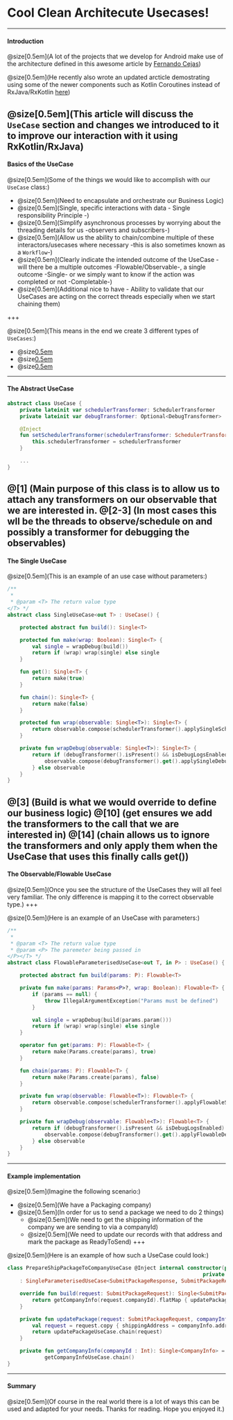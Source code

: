 # Cool Clean Architecute Usecases!

---

#### Introduction

@size[0.5em](A lot of the projects that we develop for Android make use of the architecture defined in this awesome article by [Fernando Cejas](https://fernandocejas.com/2015/07/18/architecting-android-the-evolution/))

@size[0.5em](He recently also wrote an updated arcticle demostrating using some of the newer components such as Kotlin Coroutines instead of RxJava/RxKotlin [here](https://fernandocejas.com/2018/05/07/architecting-android-reloaded/))

@size[0.5em](This article will discuss the `UseCase` section and changes we introduced to it to improve our interaction with it using RxKotlin/RxJava)
---

#### Basics of the UseCase

@size[0.5em](Some of the things we would like to accomplish with our `UseCase` class:)
- @size[0.5em](Need to encapsulate and orchestrate our Business Logic)
- @size[0.5em](Single, specific interactions with data - Single responsibility Principle -)
- @size[0.5em](Simplify asynchronous processes by worrying about the threading details for us -observers and subscribers-)
- @size[0.5em](Allow us the ability to chain/combine multiple of these interactors/usecases where necessary -this is also sometimes known as a `Workflow`-)
- @size[0.5em](Clearly indicate the intended outcome of the UseCase - will there be a multiple outcomes -Flowable/Observable-, a single outcome -Single- or we simply want to know if the action was completed or not -Completable-)
- @size[0.5em](Additional nice to have - Ability to validate that our UseCases are acting on the correct threads especially when we start chaining them)

+++

@size[0.5em](This means in the end we create 3 different types of `UseCases`:)
- @size[0.5em](SingleUseCase)
- @size[0.5em](CompletableUseCase)
- @size[0.5em](Flowable/ObservableUseCase)


---

#### The Abstract UseCase
```kotlin
abstract class UseCase {
    private lateinit var schedulerTransformer: SchedulerTransformer
    private lateinit var debugTransformer: Optional<DebugTransformer>

    @Inject
    fun setSchedulerTransformer(schedulerTransformer: SchedulerTransformer) {
        this.schedulerTransformer = schedulerTransformer
    }

    ...
}
```
@[1] (Main purpose of this class is to allow us to attach any transformers on our observable that we are interested in. 
@[2-3] (In most cases this wll be the threads to observe/schedule on and possibly a transformer for debugging the observables)
---

#### The Single UseCase
@size[0.5em](This is an example of an use case without parameters:)

```kotlin
/**
 *
 * @param <T> The return value type
</T> */
abstract class SingleUseCase<out T> : UseCase() {

    protected abstract fun build(): Single<T>

    protected fun make(wrap: Boolean): Single<T> {
        val single = wrapDebug(build())
        return if (wrap) wrap(single) else single
    }

    fun get(): Single<T> {
        return make(true)
    }

    fun chain(): Single<T> {
        return make(false)
    }

    protected fun wrap(observable: Single<T>): Single<T> {
        return observable.compose(schedulerTransformer().applySingleSchedulers())
    }

    private fun wrapDebug(observable: Single<T>): Single<T> {
        return if (debugTransformer().isPresent() && isDebugLogsEnabled()) {
            observable.compose(debugTransformer().get().applySingleDebugger(getClass().getSimpleName()))
        } else observable
    }
}
```
@[3] (Build is what we would override to define our business logic)
@[10] (get ensures we add the transformers to the call that we are interested in)
@[14] (chain allows us to ignore the transformers and only apply them when the UseCase that uses this finally calls get())
---

#### The Observable/Flowable UseCase
@size[0.5em](Once you see the structure of the UseCases they will all feel very familiar. The only difference is mapping it to the correct observable type.)
+++

@size[0.5em](Here is an example of an UseCase with parameters:)

```kotlin
/**
 *
 * @param <T> The return value type
 * @param <P> The paremeter being passed in
</P></T> */
abstract class FlowableParameterisedUseCase<out T, in P> : UseCase() {

    protected abstract fun build(params: P): Flowable<T>

    private fun make(params: Params<P>?, wrap: Boolean): Flowable<T> {
        if (params == null) {
            throw IllegalArgumentException("Params must be defined")
        }

        val single = wrapDebug(build(params.param()))
        return if (wrap) wrap(single) else single
    }

    operator fun get(params: P): Flowable<T> {
        return make(Params.create(params), true)
    }

    fun chain(params: P): Flowable<T> {
        return make(Params.create(params), false)
    }

    private fun wrap(observable: Flowable<T>): Flowable<T> {
        return observable.compose(schedulerTransformer().applyFlowableSchedulers())
    }

    private fun wrapDebug(observable: Flowable<T>): Flowable<T> {
        return if (debugTransformer().isPresent && isDebugLogsEnabled) {
            observable.compose(debugTransformer().get().applyFlowableDebugger(javaClass.simpleName))
        } else observable
    }
}
```
---

#### Example implementation
@size[0.5em](Imagine the following scenario:)
- @size[0.5em](We have a Packaging company)
- @size[0.5em](In order for us to send a package we need to do 2 things)
  - @size[0.5em](We need to get the shipping information of the company we are sending to via a companyId)
  - @size[0.5em](We need to update our records with that address and mark the package as ReadyToSend)
+++

@size[0.5em](Here is an example of how such a UseCase could look:)

```kotlin
class PrepareShipPackageToCompanyUseCase @Inject internal constructor(private val getCompanyInfoUseCase: GetCompanyInfoUseCase, 
                                                               private val updatePackageUseCase: UpdatePackageUseCase)
    : SingleParameterisedUseCase<SubmitPackageResponse, SubmitPackageRequest>() {

    override fun build(request: SubmitPackageRequest): Single<SubmitPackageResponse> {
        return getCompanyInfo(request.companyId).flatMap { updatePackage(request, it)  }
    }

    private fun updatePackage(request: SubmitPackageRequest, companyInfo : CompanyInfo): Single<SubmitPackageResponse> {
        val request = request.copy { shippingAddress = companyInfo.address }
        return updatePackageUseCase.chain(request)
    }

    private fun getCompanyInfo(companyId : Int): Single<CompanyInfo> =
            getCompanyInfoUseCase.chain()
}
```
---

#### Summary
@size[0.5em](Of course in the real world there is a lot of ways this can be used and adapted for your needs. Thanks for reading. Hope you enjoyed it.)